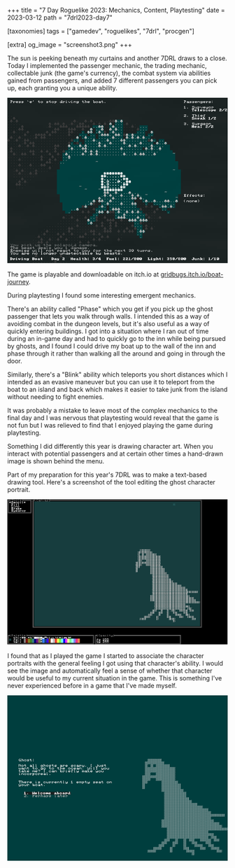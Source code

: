 +++
title = "7 Day Roguelike 2023: Mechanics, Content, Playtesting"
date = 2023-03-12
path = "7drl2023-day7"

[taxonomies]
tags = ["gamedev", "roguelikes", "7drl", "procgen"]

[extra]
og_image = "screenshot3.png"
+++

The sun is peeking beneath my curtains and another 7DRL draws to a
close. Today I implemented the passenger mechanic, the trading mechanic,
collectable junk (the game's currency), the combat system via abilities gained
from passengers, and added 7 different passengers you can pick up, each granting
you a unique ability.

![Screenshot of the finished game](screenshot3.png)

The game is playable and downloadable on itch.io at
[gridbugs.itch.io/boat-journey](https://gridbugs.itch.io/boat-journey).

During playtesting I found some interesting emergent mechanics.

<!-- more -->

There's an ability called "Phase" which you get if you pick up the ghost
passenger that lets you walk through walls. I intended this as a way of avoiding
combat in the dungeon levels, but it's also useful as a way of quickly entering
buildings. I got into a situation where I ran out of time during an in-game day
and had to quickly go to the inn while being pursued by ghosts, and I found I
could drive my boat up to the wall of the inn and phase through it rather than
walking all the around and going in through the door.

Similarly, there's a "Blink" ability which teleports you short distances which I
intended as an evasive maneuver but you can use it to teleport from the boat to
an island and back which makes it easier to take junk from the island without
needing to fight enemies.

It was probably a mistake to leave most of the complex mechanics to the final
day and I was nervous that playtesting would reveal that the game is not fun but
I was relieved to find that I enjoyed playing the game during playtesting.

Something I did differently this year is drawing character art. When you
interact with potential passengers and at certain other times a hand-drawn image
is shown behind the menu.

Part of my preparation for this year's 7DRL was to make a text-based drawing
tool. Here's a screenshot of the tool editing the ghost character portrait.

![Screenshot of text-based paint tool](editor.png)

I found that as I played the game I started to associate the character portraits
with the general feeling I got using that character's ability. I would see the
image and automatically feel a sense of whether that character would be useful
to my current situation in the game. This is something I've never experienced
before in a game that I've made myself.

![Screenshot of the finished game](screenshot1.png)
